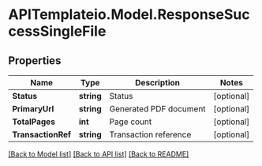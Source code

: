 # APITemplateio.Model.ResponseSuccessSingleFile

## Properties

Name | Type | Description | Notes
------------ | ------------- | ------------- | -------------
**Status** | **string** | Status | [optional] 
**PrimaryUrl** | **string** | Generated PDF document | [optional] 
**TotalPages** | **int** | Page count | [optional] 
**TransactionRef** | **string** | Transaction reference | [optional] 

[[Back to Model list]](../README.md#documentation-for-models) [[Back to API list]](../README.md#documentation-for-api-endpoints) [[Back to README]](../README.md)

